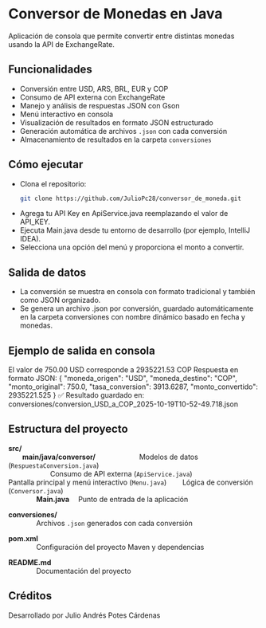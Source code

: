 # Conversor de Monedas en Java

Aplicación de consola que permite convertir entre distintas monedas usando la API de ExchangeRate.

## Funcionalidades
- Conversión entre USD, ARS, BRL, EUR y COP
- Consumo de API externa con ExchangeRate
- Manejo y análisis de respuestas JSON con Gson
- Menú interactivo en consola
- Visualización de resultados en formato JSON estructurado
- Generación automática de archivos `.json` con cada conversión
- Almacenamiento de resultados en la carpeta `conversiones`

## Cómo ejecutar
- Clona el repositorio:
   ```bash
   git clone https://github.com/JulioPc28/conversor_de_moneda.git
- Agrega tu API Key en ApiService.java reemplazando el valor de API_KEY.
- Ejecuta Main.java desde tu entorno de desarrollo (por ejemplo, IntelliJ IDEA).
- Selecciona una opción del menú y proporciona el monto a convertir.

## Salida de datos
- La conversión se muestra en consola con formato tradicional y también como JSON organizado.
- Se genera un archivo .json por conversión, guardado automáticamente en la carpeta conversiones con nombre dinámico basado en fecha y monedas.


## Ejemplo de salida en consola
El valor de 750.00 USD corresponde a 2935221.53 COP
Respuesta en formato JSON:
{
  "moneda_origen": "USD",
  "moneda_destino": "COP",
  "monto_original": 750.0,
  "tasa_conversion": 3913.6287,
  "monto_convertido": 2935221.525
}
✅ Resultado guardado en: conversiones/conversion_USD_a_COP_2025-10-19T10-52-49.718.json

## Estructura del proyecto

**src/**  
  **main/java/conversor/** 
      Modelos de datos (`RespuestaConversion.java`)  
      Consumo de API externa (`ApiService.java`) 
      Pantalla principal y menú interactivo (`Menu.java`)  
      Lógica de conversión (`Conversor.java`)  
    **Main.java**  Punto de entrada de la aplicación  

**conversiones/**  
    Archivos `.json` generados con cada conversión  

**pom.xml**  
    Configuración del proyecto Maven y dependencias  

**README.md**  
    Documentación del proyecto



## Créditos
Desarrollado por Julio Andrés Potes Cárdenas
